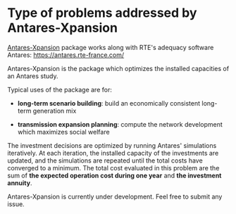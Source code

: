 # Type of problems addressed by Antares-Xpansion

[Antares-Xpansion](https://antares-simulator.org/)  package works along with RTE's adequacy software Antares:
<https://antares.rte-france.com/>


Antares-Xpansion is the package which optimizes the installed
capacities of an Antares study.

Typical uses of the package are for:

- **long-term scenario building**: build an economically consistent
long-term generation mix

- **transmission expansion planning**: compute the network
development which maximizes social welfare

The investment decisions are optimized by running Antares' simulations
iteratively. At each iteration, the installed capacity of the
investments are updated, and the simulations are repeated until the
total costs have converged to a minimum. The total cost evaluated in
this problem are the sum of **the expected operation cost during one
year** and **the investment annuity**.

Antares-Xpansion is currently under development. Feel free to submit
any issue.
